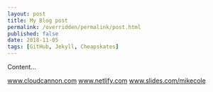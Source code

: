 ```yaml
---
layout: post
title: My Blog post
permalink: /overridden/permalink/post.html
published: false
date: 2018-11-05
tags: [GitHub, Jekyll, Cheapskates]
---
```

Content...

www.cloudcannon.com
www.netlify.com
www.slides.com/mikecole